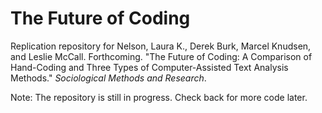 # The Future of Coding

Replication repository for Nelson, Laura K., Derek Burk, Marcel Knudsen, and Leslie McCall. Forthcoming. "The Future of Coding: A Comparison of Hand-Coding and Three Types of Computer-Assisted Text Analysis Methods." *Sociological Methods and Research*. 

Note: The repository is still in progress. Check back for more code later.
